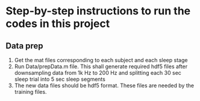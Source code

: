 # Step-by-step instructions to run the codes in this project

## Data prep
1. Get the mat files corresponding to each subject and each sleep stage
2. Run Data/prepData.m file. This shall generate required hdf5 files after downsampling data from 1k Hz to 200 Hz and splitting each 30 sec sleep trial into 5 sec sleep segments
3. The new data files should be hdf5 format. These files are needed by the training files. 

